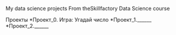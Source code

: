 My data science projects
From theSkillfactory Data Science course

Проекты
*Проект_0. Игра: Угадай число
*Проект_1.______
*Проект_2.______
